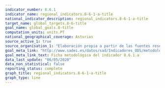 ```yaml
---
indicator_number: 8.6.1
indicator_name: regional_indicators.8-6-1-a-title
national_indicator_description: regional_indicators.8-6-1-a-title
target_name: global_targets.8-6-title
goal_name: global_goals.8-title
computation_units: units.PT
national_geographical_coverage: Asturias
source_active_1: true
source_organisation_1: "Elaboración propia a partir de las fuentes reseñadas en la ficha metodológica."
goal_meta_link: "http://www.sadei.es/datos/sad/Indicadores_ODS/metodologia/8.6.1.a.pdf"
goal_meta_link_text: Ficha metodológica del indicador 8.6.1.a
data_last_update: "06/05/2020"
data_non_statistical: false
reporting_status: complete
graph_title: regional_indicators.8-6-1-a-title
graph_type: line
---
```

